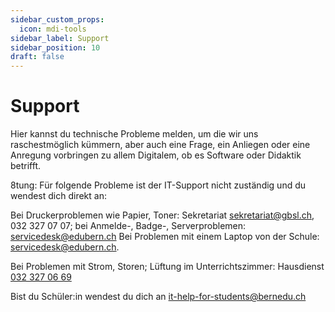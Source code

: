 ```yaml
---
sidebar_custom_props:
  icon: mdi-tools
sidebar_label: Support
sidebar_position: 10
draft: false
---
```


#  Support

<Features />


 Hier kannst du technische Probleme melden, um die wir uns raschestmöglich kümmern, aber auch eine Frage, ein Anliegen oder eine Anregung vorbringen zu allem Digitalem, ob es Software oder Didaktik betrifft. 

8tung: Für folgende Probleme ist der IT-Support nicht zuständig und du wendest dich direkt an: 

Bei Druckerproblemen wie Papier, Toner: Sekretariat sekretariat@gbsl.ch, 032 327 07 07; 
    bei Anmelde-, Badge-, Serverproblemen: servicedesk@edubern.ch
Bei Problemen mit einem Laptop von der Schule: servicedesk@edubern.ch.

Bei Problemen mit Strom, Storen; Lüftung im Unterrichtszimmer: Hausdienst <a href="tel:+41323270669"> 032 327 06 69</a>

Bist du Schüler:in wendest du dich an it-help-for-students@bernedu.ch

